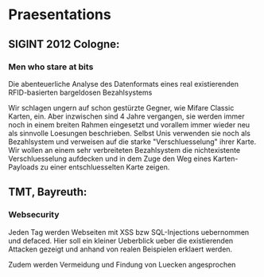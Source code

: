 Praesentations
==============

SIGINT 2012 Cologne:
--------------------
### Men who stare at bits
Die abenteuerliche Analyse des Datenformats eines real existierenden RFID-basierten bargeldosen Bezahlsystems

Wir schlagen ungern auf schon gestürzte Gegner, wie Mifare Classic Karten, ein. Aber inzwischen sind 4 Jahre vergangen, sie werden immer noch in einem breiten Rahmen eingesetzt und vorallem immer wieder neu als sinnvolle Loesungen beschrieben. Selbst Unis verwenden sie noch als Bezahlsystem und verweisen auf die starke "Verschluesselung" ihrer Karte. 
Wir wollen an einem sehr verbreiteten Bezahlsystem die nichtexistente Verschluesselung aufdecken und in dem Zuge den Weg eines Karten-Payloads zu einer entschluesselten Karte zeigen.


TMT, Bayreuth:
-------------
### Websecurity
Jeden Tag werden Webseiten mit XSS bzw SQL-Injections uebernommen und defaced. Hier soll ein kleiner Ueberblick ueber die existierenden Attacken gezeigt und anhand von realen Beispielen erklaert werden.

Zudem werden Vermeidung und Findung von Luecken angesprochen
